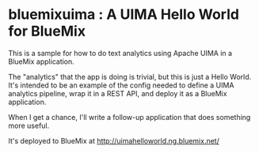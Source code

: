 bluemixuima : A UIMA Hello World for BlueMix
============================================

This is a sample for how to do text analytics using Apache UIMA in a BlueMix application.

The "analytics" that the app is doing is trivial, but this is just a Hello World. It's intended to be an example of the config needed to define a UIMA analytics pipeline, wrap it in a REST API, and deploy it as a BlueMix application.

When I get a chance, I'll write a follow-up application that does something more useful.

It's deployed to BlueMix at http://uimahelloworld.ng.bluemix.net/
